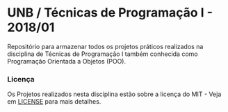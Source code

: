 # UNB / Técnicas de Programação I - 2018/01
Repositório para armazenar todos os projetos práticos realizados na disciplina de Técnicas de Programação I também conhecida como Programação Orientada a Objetos (POO).

### Licença

Os Projetos realizados nesta disciplina estão sobre a licença do MIT - Veja em [LICENSE](LICENSE) para mais detalhes.